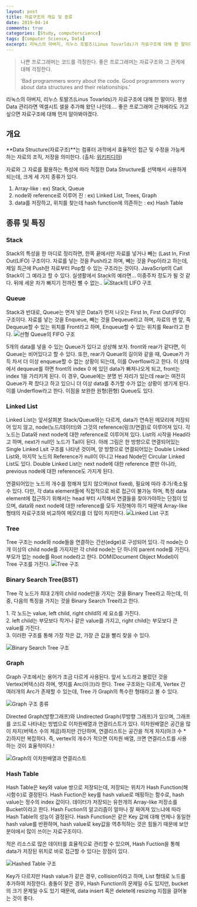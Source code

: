 ```yaml
---
layout: post
title: 자료구조의 개요 및 종류
date: 2019-04-14
comments: true
categories: [Study, computerscience]
tags: [Computer Science, Data]
excerpt: 리눅스의 아버지, 리누스 토발즈(Linus Tovarlds)가 자료구조에 대해 한 말이다. 평생 Data 관리라면 엑셀시트 셀을 추가해 왔던 나인데…. 좋은 프로그래머 근처에라도 가고싶으면 자료구조에 대해 먼저 알아봐야겠다.
---
```


> 나쁜 프로그래머는 코드를 걱정한다. 좋은 프로그래머는 자료구조와 그 관계에 대해 걱정한다.
>
> ‘Bad programmers worry about the code. Good programmers worry about data structures and their relationships.’

<!--more-->

리눅스의 아버지, 리누스 토발즈(Linus Tovarlds)가 자료구조에 대해 한 말이다. 평생 Data 관리라면 엑셀시트 셀을 추가해 왔던 나인데…. 좋은 프로그래머 근처에라도 가고싶으면 자료구조에 대해 먼저 알아봐야겠다.

## 개요

**Data Structure(자료구조)**는 컴퓨터 과학에서 효율적인 접근 및 수정을 가능케 하는 자료의 조직, 저장을 의미한다. (출처: [위키피디아](https://ko.wikipedia.org/wiki/%EC%9E%90%EB%A3%8C_%EA%B5%AC%EC%A1%B0))

자료와 그 자료를 활용하는 특성에 따라 적절한 Data Structure를 선택해서 사용하게 되는데, 크게 세 가지 종류가 있다.

1. Array-like : ex) Stack, Queue
2. node와 reference로 이루어 진 : ex) Linked List, Trees, Graph
3. data를 저장하고, 위치를 찾는데 hash function에 의존하는 : ex) Hash Table

## 종류 및 특징

### Stack

Stack의 특성을 한 마디로 정리하면, 한쪽 끝에서만 자료를 넣거나 빼는 (Last In, First Out(LIFO) 구조이다. 자료를 넣는 것을 Push라고 하며, 빼는 것을 Pop이라고 하는데, 제일 최근에 Push한 자료부터 Pop할 수 있는 구조라는 것이다. JavaScript의 Call Stack이 그 예라고 할 수 있다. 실생활에서 Stack의 예라면… 이중주차 정도가 될 것 같다. 뒤에 세운 차가 빠지기 전까진 뺄 수 없는..
![Stack의 LIFO 구조](https://cdn-images-1.medium.com/max/1600/1*da-HJr2YsfRA1mc6e6NELw.png "Stack의 LIFO 구조")

### Queue

Stack과 반대로, Queue는 먼저 넣은 Data가 먼저 나오는 First In, First Out(FIFO) 구조이다. 자료를 넣는 것을 Enqueue, 빼는 것을 Dequeue라고 하며, 자료의 맨 앞, 즉 Dequeue할 수 있는 위치를 Front라고 하며, Enqueue할 수 있는 위치를 Rear라고 한다.
![선형 Queue의 FIFO 구조](https://cdn-images-1.medium.com/max/1600/1*iHaIwEsbC63HqnSW-f9_oQ.png "선형 Queue의 FIFO 구조")

<div class='innerBox'>5개의 data를 넣을 수 있는 Queue가 있다고 상상해 보자. front와 rear가 같다면, 이 Queue는 비어있다고 할 수 있다. 또한, rear가 Queue의 길이와 같을 때, Queue가 가득 차서 더 이상 enqueue할 수 없는 상황이 되는데, 이를 Overflow라고 한다. 이 상태에서 dequeue를 하면 front의 index 0 에 있던 data가 빠져나오게 되고, front는 index 1을 가리키게 된다. 이 경우, Queue에는 분명 빈 자리가 있는데 rear는 여전히 Queue가 꽉 찼다고 하고 있으니 더 이상 data를 추가할 수가 없는 상황이 생기게 된다. 이를 Underflow라고 한다. 이점을 보완한 원형(환형) Queue도 있다.</div>

### Linked List

Linked List는 앞서살펴본 Stack/Queue와는 다르게, data가 연속된 메모리에 저장되어 있지 않고, node(노드/데이터)와 그것의 reference(링크/연결)로 이루어져 있다. 각 노드는 Data와 next node에 대한 reference로 이루어져 있다. List의 시작을 Head라고 하며, next가 null인 노드가 Tail이 된다. 아래 그림은 한 방향으로 연결되어있는 Single Linked Lsit 구조를 나타낸 것이며, 양 방향으로 연결되어있는 Double Linked List와, 마지막 노드의 Reference가 null이 아니고 Head Node인 Circular Linked List도 있다. Double Linked List는 next node에 대한 reference 뿐만 아니라, previous node에 대한 reference도 가지게 된다.

연결되어있는 노드의 개수를 정해져 있지 않으며(not fixed), 필요에 따라 추가/축소될 수 있다. 다만, 각 data element들에 직접적으로 바로 접근이 불가능 하며, 특정 data element에 접근하기 위해서는 head 부터 시작해서 연결들을 찾아가야하는 단점이 있으며, data와 next node에 대한 reference를 모두 저장해야 하기 때문에 Array-like 형태의 자료구조와 비교하여 메모리를 더 많이 차지한다.
![Linked List 구조](https://cdn-images-1.medium.com/max/1600/1*x9anCs_ImTaqzm-Ky0t-cg.png "Linked List 구조")

### Tree

Tree 구조는 node와 node들을 연결하는 간선(edge)로 구성되어 있다. 각 node는 0개 이상의 child node를 가지지만 각 child node는 단 하나의 parent node를 가진다. 부모가 없는 node를 Root node라고 한다. DOM(Document Object Model)이 Tree 구조를 가진다.
![Tree 구조](https://cdn-images-1.medium.com/max/1600/1*SO2IAKrIkAW-WQKjmDC5hA.png "Tree 구조")

### Binary Search Tree(BST)

Tree 각 노드가 최대 2개의 child node만을 가지는 것을 Binary Tree라고 하는데, 이 중, 다음의 특징을 가지는 것을 Binary Search Tree라고 한다.

<div class='innerBox'>1. 각 노드는 value, left child, right child의 세 요소를 가진다.<br>
2. left child는 부모보다 작거나 같은 value를 가지고, right child는 부모보다 큰 value를 가진다.<br>
3. 이러한 구조를 통해 가장 작은 값, 가장 큰 값을 빨리 찾을 수 있다.</div>

![Binary Search Tree 구조](https://cdn-images-1.medium.com/max/1600/1*7IuAaIhcB-i7ametbQZdYQ.png "Binary Search Tree 구조")

### Graph

Graph 구조에서는 용어가 조금 다르게 사용된다. 앞서 노드라고 불렀던 것을 Vertex(버텍스)라 하며, 엣지를 Arc(아크)라 한다. Tree 구조와는 다르게, Vertex 간 여러개의 Arc가 존재할 수 있는데, Tree 가 Graph의 특수한 형태라고 볼 수 있다.

![Graph 구조 종류](https://cdn-images-1.medium.com/max/1600/1*wtWJ4Y5Dvc_j-f-o1OvBqw.png "Graph 구조 종류")

Directed Graph(방향그래프)와 Undirected Graph(무방향 그래프)가 있으며, 그래프를 코드로 나타내는 방법으로 이차원배열과 연결리스트가 있다. 이차원배열은 공간을 많이 차지(버텍스 수의 제곱)하지만 간단하며, 연결리스트는 공간을 적게 차지(아크 수 \* 2)하지만 복잡하다. 즉, vertex의 개수가 적으면 이차원 배열, 크면 연결리스트를 사용하는 것이 효율적이다.!

![Graph의 이차원배열과 연결리스트](https://cdn-images-1.medium.com/max/1600/1*E5spRX-JoE08eFnDdhmx_A.png "Graph의 이차원배열과 연결리스트")

### Hash Table

Hash Table은 key와 value 쌍으로 저장되는데, 저장되는 위치가 Hash Function(해시함수)로 결정된다. Hash Fuction은 key를 hash value로 매핑하는 함수로, hash value는 정수의 index 값이다. 데이터가 저장되는 유한개의 Array-like 저장소를 Bucket이라고 한다. Hash Fuction의 알고리즘이 얼마나 잘 짜여져 있느냐에 따라 Hash Table의 성능이 결정된다. Hash Function은 같은 Key 값에 대해 언제나 동일한 hash value를 반환하며, hash value로 key값을 역추적하는 것은 힘들기 때문에 보안분야에서 많이 쓰이는 자료구조이다.

적은 리소스로 많은 데이터를 효율적으로 관리할 수 있으며, Hash Fuction을 통해 data가 저장된 위치로 바로 접근할 수 있다는 장점이 있다.

![Hashed Table 구조](https://cdn-images-1.medium.com/max/1600/1*YA_rAqNnxxdTQnKwnZ3vFw.png "Hashed Table 구조")

<div class='innerBox'>Key가 다르지만 Hash value가 같은 경우, collision이라고 하며, List 형태로 노드를 추가하여 저장한다. 충돌이 잦은 경우, Hash Function의 문제일 수도 있지만, bucket의 크기 문제일 수도 있기 때문에, data insert 혹은 delete에 resizing 지점을 걸어놓는 것이 좋다.</div>
